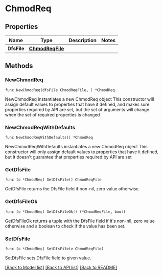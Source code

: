 # ChmodReq

## Properties

Name | Type | Description | Notes
------------ | ------------- | ------------- | -------------
**DfsFile** | [**ChmodReqFile**](ChmodReqFile.md) |  | 

## Methods

### NewChmodReq

`func NewChmodReq(dfsFile ChmodReqFile, ) *ChmodReq`

NewChmodReq instantiates a new ChmodReq object
This constructor will assign default values to properties that have it defined,
and makes sure properties required by API are set, but the set of arguments
will change when the set of required properties is changed

### NewChmodReqWithDefaults

`func NewChmodReqWithDefaults() *ChmodReq`

NewChmodReqWithDefaults instantiates a new ChmodReq object
This constructor will only assign default values to properties that have it defined,
but it doesn't guarantee that properties required by API are set

### GetDfsFile

`func (o *ChmodReq) GetDfsFile() ChmodReqFile`

GetDfsFile returns the DfsFile field if non-nil, zero value otherwise.

### GetDfsFileOk

`func (o *ChmodReq) GetDfsFileOk() (*ChmodReqFile, bool)`

GetDfsFileOk returns a tuple with the DfsFile field if it's non-nil, zero value otherwise
and a boolean to check if the value has been set.

### SetDfsFile

`func (o *ChmodReq) SetDfsFile(v ChmodReqFile)`

SetDfsFile sets DfsFile field to given value.



[[Back to Model list]](../README.md#documentation-for-models) [[Back to API list]](../README.md#documentation-for-api-endpoints) [[Back to README]](../README.md)


